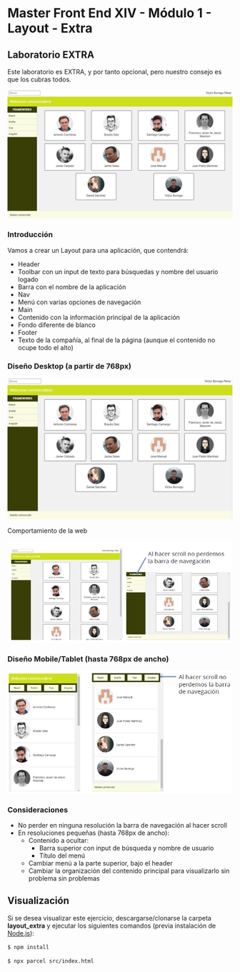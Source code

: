 # Master Front End XIV - Módulo 1 - Layout - Extra

## Laboratorio EXTRA

Este laboratorio es EXTRA, y por tanto opcional, pero nuestro consejo es que los cubras todos.

![Imagen que muestra cómo debe lucir la web a crear en este ejercicio extra](image.png)

### Introducción

Vamos a crear un Layout para una aplicación, que contendrá:

- Header
- Toolbar con un input de texto para búsquedas y nombre del usuario logado
- Barra con el nombre de la aplicación
- Nav
- Menú con varias opciones de navegación
- Main
- Contenido con la información principal de la aplicación
- Fondo diferente de blanco
- Footer
- Texto de la compañía, al final de la página (aunque el contenido no ocupe todo el alto)

### Diseño Desktop (a partir de 768px)

![Diseño de la página a más de 768px de ancho](design_rel_mayor.png)

Comportamiento de la web

![Comportamiento de la página a más de 768px de ancho](comportamiento_rel_mayor.png)

### Diseño Mobile/Tablet (hasta 768px de ancho)

![Diseño y comportamiento de la página hasta 768px de ancho](comportamiento_rel_menor.png)

### Consideraciones

- No perder en ninguna resolución la barra de navegación al hacer scroll
- En resoluciones pequeñas (hasta 768px de ancho):
  - Contenido a ocultar:
    - Barra superior con input de búsqueda y nombre de usuario
    - Título del menú
  - Cambiar menú a la parte superior, bajo el header
  - Cambiar la organización del contenido principal para visualizarlo sin problema sin problemas

## Visualización

Si se desea visualizar este ejercicio, descargarse/clonarse la carpeta **layout_extra** y ejecutar los siguientes comandos (previa instalación de [Node.js](https://nodejs.org/es/download/)):

```bash
$ npm install
```

```bash
$ npx parcel src/index.html
```
